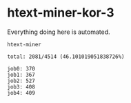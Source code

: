# htext-miner-kor-3

Everything doing here is automated.

```
htext-miner

total: 2081/4514 (46.101019051838726%)

job0: 370
job1: 367
job2: 527
job3: 408
job4: 409
```